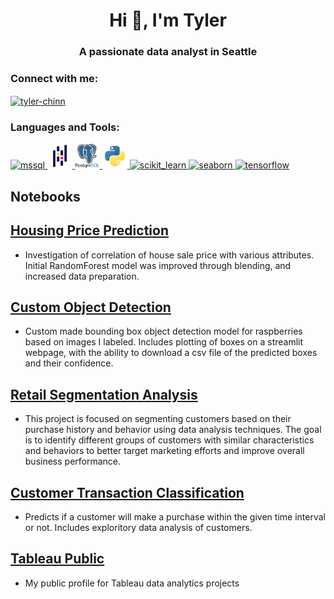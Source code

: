 <h1 align="center">Hi 👋, I'm Tyler</h1>
<h3 align="center">A passionate data analyst in Seattle</h3>

<h3 align="left">Connect with me:</h3>
<p align="left">
<a href="https://linkedin.com/in/tyler-chinn" target="blank"><img align="center" src="https://raw.githubusercontent.com/rahuldkjain/github-profile-readme-generator/master/src/images/icons/Social/linked-in-alt.svg" alt="tyler-chinn" height="30" width="40" /></a>
</p>

<h3 align="left">Languages and Tools:</h3>
<p align="left"> <a href="https://www.microsoft.com/en-us/sql-server" target="_blank" rel="noreferrer"> <img src="https://www.svgrepo.com/show/303229/microsoft-sql-server-logo.svg" alt="mssql" width="40" height="40"/> </a> <a href="https://pandas.pydata.org/" target="_blank" rel="noreferrer"> <img src="https://raw.githubusercontent.com/devicons/devicon/2ae2a900d2f041da66e950e4d48052658d850630/icons/pandas/pandas-original.svg" alt="pandas" width="40" height="40"/> </a> <a href="https://www.postgresql.org" target="_blank" rel="noreferrer"> <img src="https://raw.githubusercontent.com/devicons/devicon/master/icons/postgresql/postgresql-original-wordmark.svg" alt="postgresql" width="40" height="40"/> </a> <a href="https://www.python.org" target="_blank" rel="noreferrer"> <img src="https://raw.githubusercontent.com/devicons/devicon/master/icons/python/python-original.svg" alt="python" width="40" height="40"/> </a> <a href="https://scikit-learn.org/" target="_blank" rel="noreferrer"> <img src="https://upload.wikimedia.org/wikipedia/commons/0/05/Scikit_learn_logo_small.svg" alt="scikit_learn" width="40" height="40"/> </a> <a href="https://seaborn.pydata.org/" target="_blank" rel="noreferrer"> <img src="https://seaborn.pydata.org/_images/logo-mark-lightbg.svg" alt="seaborn" width="40" height="40"/> </a> <a href="https://www.tensorflow.org" target="_blank" rel="noreferrer"> <img src="https://www.vectorlogo.zone/logos/tensorflow/tensorflow-icon.svg" alt="tensorflow" width="40" height="40"/> </a> </p>


## Notebooks

## [Housing Price Prediction](https://github.com/tylerchi1000/Housing-Price-Prediction)
 * Investigation of correlation of house sale price with various attributes. Initial RandomForest model was improved through blending, and increased data preparation.
## [Custom Object Detection](https://github.com/tylerchi1000/StreamlitObjectDetection)
 * Custom made bounding box object detection model for raspberries based on images I labeled. Includes plotting of boxes on a streamlit webpage, with the ability to download a csv file of the predicted boxes and their confidence.
## [Retail Segmentation Analysis](https://github.com/tylerchi1000/Customer-Segmentation-Online-Retail-UC-Irvine-Repo-)
 * This project is focused on segmenting customers based on their purchase history and behavior using data analysis techniques. The goal is to identify different groups of customers with similar characteristics and behaviors to better target marketing efforts and improve overall business performance.

## [Customer Transaction Classification](https://github.com/tylerchi1000/Satander-Customer-Transaction)
 * Predicts if a customer will make a purchase within the given time interval or not. Includes exploritory data analysis of customers. 
## [Tableau Public](https://public.tableau.com/app/profile/tyler.chinn)
 * My public profile for Tableau data analytics projects
## 

